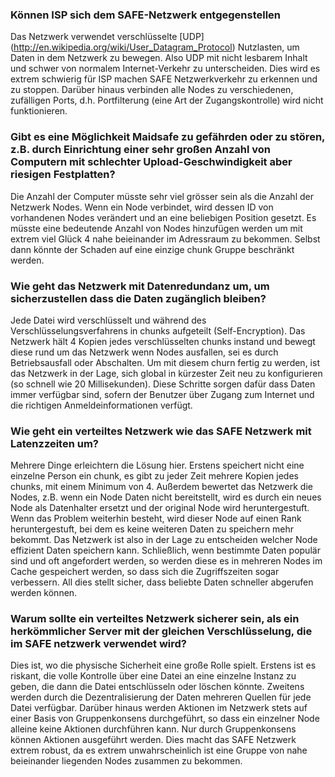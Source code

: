 ### Können ISP sich dem SAFE-Netzwerk entgegenstellen

Das Netzwerk verwendet verschlüsselte [UDP] (http://en.wikipedia.org/wiki/User_Datagram_Protocol) Nutzlasten, um Daten in dem Netzwerk zu bewegen. Also UDP mit nicht lesbarem Inhalt und schwer von normalem Internet-Verkehr zu unterscheiden. Dies wird es extrem schwierig für ISP machen SAFE Netzwerkverkehr zu erkennen und zu stoppen. Darüber hinaus verbinden alle Nodes zu verschiedenen, zufälligen Ports, d.h.  Portfilterung (eine Art der Zugangskontrolle) wird nicht funktionieren.

### Gibt es eine Möglichkeit Maidsafe zu gefährden oder zu stören, z.B. durch Einrichtung einer sehr großen Anzahl von Computern mit schlechter Upload-Geschwindigkeit aber riesigen Festplatten?

Die Anzahl der Computer müsste sehr viel grösser sein als die Anzahl der Netzwerk Nodes. Wenn ein Node verbindet, wird dessen ID von vorhandenen Nodes verändert und an eine beliebigen Position gesetzt. Es müsste eine bedeutende Anzahl von Nodes hinzufügen werden um mit extrem viel Glück 4 nahe beieinander im Adressraum zu bekommen. Selbst dann könnte der Schaden auf eine einzige chunk Gruppe beschränkt werden.

### Wie geht das Netzwerk mit Datenredundanz um, um sicherzustellen dass die Daten zugänglich bleiben?

Jede Datei wird verschlüsselt und während des Verschlüsselungsverfahrens in chunks aufgeteilt (Self-Encryption). Das Netzwerk hält 4 Kopien jedes verschlüsselten chunks instand und bewegt diese rund um das Netzwerk wenn Nodes ausfallen, sei es durch Betriebsausfall oder Abschalten. Um mit diesem churn fertig zu werden, ist das Netzwerk in der Lage, sich global in kürzester Zeit neu zu konfigurieren (so schnell wie 20 Millisekunden). Diese Schritte sorgen dafür dass Daten immer verfügbar sind, sofern der Benutzer über Zugang zum Internet und die richtigen Anmeldeinformationen verfügt.


### Wie geht ein verteiltes Netzwerk wie das SAFE Netzwerk mit Latenzzeiten um?

Mehrere Dinge erleichtern die Lösung hier. Erstens speichert nicht eine einzelne Person ein chunk, es gibt zu jeder Zeit mehrere Kopien jedes chunks, mit einem Minimum von 4.
Außerdem bewertet das Netzwerk die Nodes, z.B. wenn ein Node Daten nicht bereitstellt, wird es durch ein neues Node als Datenhalter ersetzt und der original Node wird heruntergestuft. Wenn das Problem weiterhin besteht, wird dieser Node auf einen Rank heruntergestuft, bei dem es keine weiteren Daten zu speichern mehr bekommt. Das Netzwerk ist also in der Lage zu entscheiden welcher Node effizient Daten speichern kann. Schließlich, wenn bestimmte Daten populär sind und oft angefordert werden, so werden diese es in mehreren Nodes im Cache gespeichert werden, so dass sich die Zugriffszeiten sogar verbessern. All dies stellt sicher, dass beliebte Daten schneller abgerufen werden können.



### Warum sollte ein verteiltes Netzwerk sicherer sein, als ein herkömmlicher Server mit der gleichen Verschlüsselung, die im SAFE netzwerk verwendet wird?

Dies ist, wo die physische Sicherheit eine große Rolle spielt. Erstens ist es riskant, die volle Kontrolle über eine Datei an eine einzelne Instanz zu geben, die dann die Datei entschlüsseln oder löschen könnte. Zweitens werden durch die Dezentralisierung der Daten mehreren Quellen für jede Datei verfügbar. Darüber hinaus werden Aktionen im Netzwerk stets auf einer Basis von Gruppenkonsens durchgeführt, so dass ein einzelner Node alleine keine Aktionen durchführen kann. Nur durch Gruppenkonsens können Aktionen ausgeführt werden. Dies macht das SAFE Netzwerk extrem robust, da es extrem unwahrscheinlich ist eine Gruppe von nahe beieinander liegenden Nodes zusammen zu bekommen.
